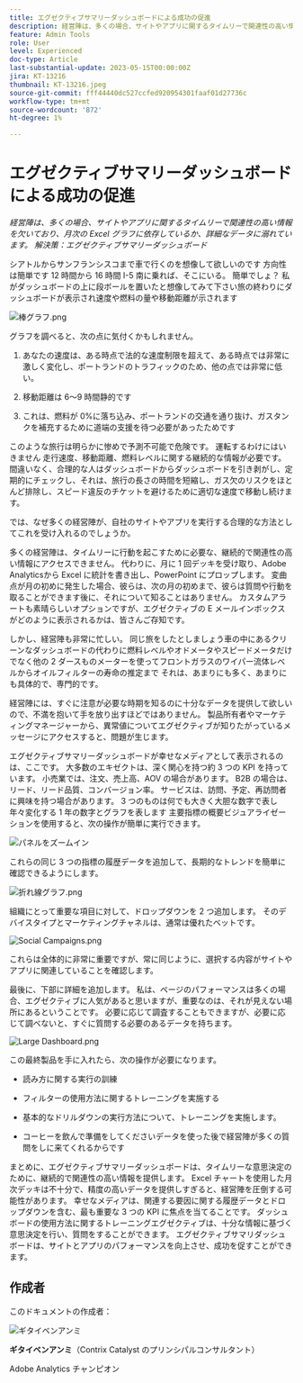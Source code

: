 ```yaml
---
title: エグゼクティブサマリーダッシュボードによる成功の促進
description: 経営陣は、多くの場合、サイトやアプリに関するタイムリーで関連性の高い情報を欠いており、月次の Excel グラフに依存しているか、詳細なデータに溺れています。 ソリューション — エグゼクティブサマリーダッシュボード。
feature: Admin Tools
role: User
level: Experienced
doc-type: Article
last-substantial-update: 2023-05-15T00:00:00Z
jira: KT-13216
thumbnail: KT-13216.jpeg
source-git-commit: fff44440dc527ccfed920954301faaf01d27736c
workflow-type: tm+mt
source-wordcount: '872'
ht-degree: 1%

---
```



# エグゼクティブサマリーダッシュボードによる成功の促進

_経営陣は、多くの場合、サイトやアプリに関するタイムリーで関連性の高い情報を欠いており、月次の Excel グラフに依存しているか、詳細なデータに溺れています。 解決策：エグゼクティブサマリーダッシュボード_

シアトルからサンフランシスコまで車で行くのを想像して欲しいのです 方向性は簡単です 12 時間から 16 時間 I-5 南に乗れば、そこにいる。 簡単でしょ？ 私がダッシュボードの上に段ボールを置いたと想像してみて下さい旅の終わりにダッシュボードが表示され速度や燃料の量や移動距離が示されます

![棒グラフ.png](assets/bar-graph.png)

グラフを調べると、次の点に気付くかもしれません。

1. あなたの速度は、ある時点で法的な速度制限を超えて、ある時点では非常に激しく変化し、ポートランドのトラフィックのため、他の点では非常に低い。

1. 移動距離は 6～9 時間静的です

1. これは、燃料が 0%に落ち込み、ポートランドの交通を通り抜け、ガスタンクを補充するために道端の支援を待つ必要があったためです

このような旅行は明らかに惨めで予測不可能で危険です。 運転するわけにはいきません 走行速度、移動距離、燃料レベルに関する継続的な情報が必要です。 間違いなく、合理的な人はダッシュボードからダッシュボードを引き剥がし、定期的にチェックし、それは、旅行の長さの時間を短縮し、ガス欠のリスクをほとんど排除し、スピード違反のチケットを避けるために適切な速度で移動し続けます。

では、なぜ多くの経営陣が、自社のサイトやアプリを実行する合理的な方法としてこれを受け入れるのでしょうか。

多くの経営陣は、タイムリーに行動を起こすために必要な、継続的で関連性の高い情報にアクセスできません。 代わりに、月に 1 回デッキを受け取り、Adobe Analyticsから Excel に統計を書き出し、PowerPoint にプロップします。 変曲点が月の初めに発生した場合、彼らは、次の月の初めまで、彼らは質問や行動を取ることができます後に、それについて知ることはありません。 カスタムアラートも素晴らしいオプションですが、エグゼクティブの E メールインボックスがどのように表示されるかは、皆さんご存知です。

しかし、経営陣も非常に忙しい。 同じ旅をしたとしましょう車の中にあるクリーンなダッシュボードの代わりに燃料レベルやオドメータやスピードメータだけでなく他の 2 ダースものメーターを使ってフロントガラスのワイパー流体レベルからオイルフィルターの寿命の推定まで それは、あまりにも多く、あまりにも具体的で、専門的です。

経営陣には、すぐに注意が必要な時期を知るのに十分なデータを提供して欲しいので、不満を抱いて手を放り出すほどではありません。 製品所有者やマーケティングマネージャーから、異常値についてエグゼクティブが知りたがっているメッセージにアクセスすると、問題が生じます。

エグゼクティブサマリーダッシュボードが幸せなメディアとして表示されるのは、ここです。 大多数のエキゼクトは、深く関心を持つ約 3 つの KPI を持っています。 小売業では、注文、売上高、AOV の場合があります。 B2B の場合は、リード、リード品質、コンバージョン率。 サービスは、訪問、予定、再訪問者に興味を持つ場合があります。 3 つのものは何でも大きく大胆な数字で表し年々変化する 1 年の数字とグラフを表します 主要指標の概要ビジュアライゼーションを使用すると、次の操作が簡単に実行できます。

![パネルをズームイン](assets/zoom-in-panel.png)

これらの同じ 3 つの指標の履歴データを追加して、長期的なトレンドを簡単に確認できるようにします。

![折れ線グラフ.png](assets/line-graph.png)

組織にとって重要な項目に対して、ドロップダウンを 2 つ追加します。 そのデバイスタイプとマーケティングチャネルは、通常は優れたベットです。

![Social Campaigns.png](assets/social-campaigns.png)

これらは全体的に非常に重要ですが、常に同じように、選択する内容がサイトやアプリに関連していることを確認します。

最後に、下部に詳細を追加します。 私は、ページのパフォーマンスは多くの場合、エグゼクティブに人気があると思いますが、重要なのは、それが見えない場所にあるということです。 必要に応じて調査することもできますが、必要に応じて調べないと、すぐに質問する必要のあるデータを持ちます。

![Large Dashboard.png](assets/large-dashboard.png)

この最終製品を手に入れたら、次の操作が必要になります。

- 読み方に関する実行の訓練

- フィルターの使用方法に関するトレーニングを実施する

- 基本的なドリルダウンの実行方法について、トレーニングを実施します。

- コーヒーを飲んで準備をしてくださいデータを使った後で経営陣が多くの質問をしに来てくれるからです

まとめに、エグゼクティブサマリーダッシュボードは、タイムリーな意思決定のために、継続的で関連性の高い情報を提供します。 Excel チャートを使用した月次デッキは不十分で、精度の高いデータを提供しすぎると、経営陣を圧倒する可能性があります。 幸せなメディアは、関連する要因に関する履歴データとドロップダウンを含む、最も重要な 3 つの KPI に焦点を当てることです。 ダッシュボードの使用方法に関するトレーニングエグゼクティブは、十分な情報に基づく意思決定を行い、質問をすることができます。 エグゼクティブサマリダッシュボードは、サイトとアプリのパフォーマンスを向上させ、成功を促すことができます。

## 作成者

このドキュメントの作成者：

![ギタイベンアンミ](assets/gitai-ben-ammi.png)

**ギタイベンアンミ**（Contrix Catalyst のプリンシパルコンサルタント）

Adobe Analytics チャンピオン
